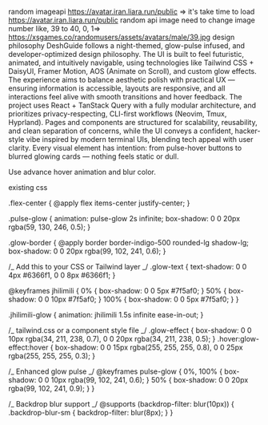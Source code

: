 random imageapi https://avatar.iran.liara.run/public => it's take time to load
https://avatar.iran.liara.run/public
random api image need to change image number like, 39 to 40, 0, 1=>
https://xsgames.co/randomusers/assets/avatars/male/39.jpg
design philosophy
DeshGuide follows a night-themed, glow-pulse infused, and developer-optimized design philosophy. The UI is built to feel futuristic, animated, and intuitively navigable, using technologies like Tailwind CSS + DaisyUI, Framer Motion, AOS (Animate on Scroll), and custom glow effects. The experience aims to balance aesthetic polish with practical UX — ensuring information is accessible, layouts are responsive, and all interactions feel alive with smooth transitions and hover feedback. The project uses React + TanStack Query with a fully modular architecture, and prioritizes privacy-respecting, CLI-first workflows (Neovim, Tmux, Hyprland). Pages and components are structured for scalability, reusability, and clean separation of concerns, while the UI conveys a confident, hacker-style vibe inspired by modern terminal UIs, blending tech appeal with user clarity. Every visual element has intention: from pulse-hover buttons to blurred glowing cards — nothing feels static or dull.

Use advance hover animation and blur color.

existing css

.flex-center {
@apply flex items-center justify-center;
}

.pulse-glow {
animation: pulse-glow 2s infinite;
box-shadow: 0 0 20px rgba(59, 130, 246, 0.5);
}

.glow-border {
@apply border border-indigo-500 rounded-lg shadow-lg;
box-shadow: 0 0 20px rgba(99, 102, 241, 0.6);
}

/_ Add this to your CSS or Tailwind layer _/
.glow-text {
text-shadow:
0 0 4px #6366f1,
0 0 8px #6366f1;
}

@keyframes jhilimili {
0% {
box-shadow: 0 0 5px #7f5af0;
}
50% {
box-shadow: 0 0 10px #7f5af0;
}
100% {
box-shadow: 0 0 5px #7f5af0;
}
}

.jhilimili-glow {
animation: jhilimili 1.5s infinite ease-in-out;
}

/_ tailwind.css or a component style file _/
.glow-effect {
box-shadow:
0 0 10px rgba(34, 211, 238, 0.7),
0 0 20px rgba(34, 211, 238, 0.5);
}
.hover\:glow-effect:hover {
box-shadow:
0 0 15px rgba(255, 255, 255, 0.8),
0 0 25px rgba(255, 255, 255, 0.3);
}

/_ Enhanced glow pulse _/
@keyframes pulse-glow {
0%,
100% {
box-shadow: 0 0 10px rgba(99, 102, 241, 0.6);
}
50% {
box-shadow: 0 0 20px rgba(99, 102, 241, 0.9);
}
}

/_ Backdrop blur support _/
@supports (backdrop-filter: blur(10px)) {
.backdrop-blur-sm {
backdrop-filter: blur(8px);
}
}
